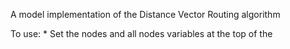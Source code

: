 A model implementation of the Distance Vector Routing algorithm 

To use: 
    * Set the nodes and all nodes variables at the top of the <script>
    * Set up the actual graph with connections as shown at the bottom of the <script>
    * Look for the output in console

